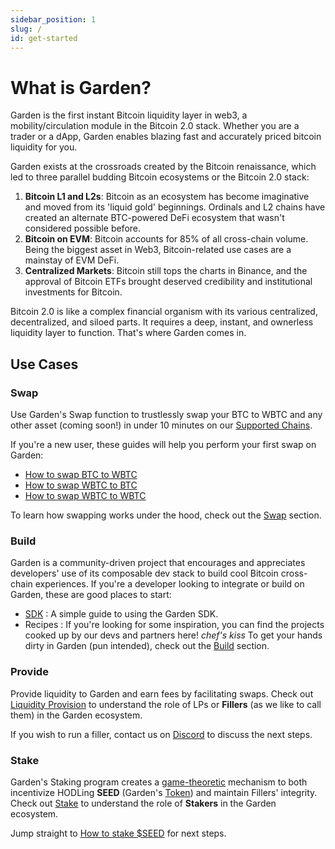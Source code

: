 ```yaml
---
sidebar_position: 1
slug: /
id: get-started
---
```

# What is Garden?

Garden is the first instant Bitcoin liquidity layer in web3, a mobility/circulation module in the Bitcoin 2.0 stack. Whether you are a trader or a dApp, Garden enables blazing fast and accurately priced bitcoin liquidity for you.

Garden exists at the crossroads created by the Bitcoin renaissance, which led to three parallel budding Bitcoin ecosystems or the Bitcoin 2.0 stack:

1. **Bitcoin L1 and L2s**: Bitcoin as an ecosystem has become imaginative and moved from its 'liquid gold' beginnings. Ordinals and L2 chains have created an alternate BTC-powered DeFi ecosystem that wasn't considered possible before.
2. **Bitcoin on EVM**: Bitcoin accounts for 85% of all cross-chain volume. Being the biggest asset in Web3, Bitcoin-related use cases are a mainstay of EVM DeFi.
3. **Centralized Markets**: Bitcoin still tops the charts in Binance, and the approval of Bitcoin ETFs brought deserved credibility and institutional investments for Bitcoin.


Bitcoin 2.0 is like a complex financial organism with its various centralized, decentralized, and siloed parts. It requires a deep, instant, and ownerless liquidity layer to function. That's where Garden comes in. 

## Use Cases

### Swap
Use Garden's Swap function to trustlessly swap your BTC to WBTC and any other asset (coming soon!) in under 10 minutes on our [Supported Chains](./basics/SupportedChains.md).

If you're a new user, these guides will help you perform your first swap on Garden:
- [How to swap BTC to WBTC](./basics/guides/BtcWbtc.md)
- [How to swap WBTC to BTC](./basics/guides/WbtcBtc.md)
- [How to swap WBTC to WBTC](./basics/guides/WbtcWbtc.md)

To learn how swapping works under the hood, check out the [Swap](./basics/swap/Swap.md) section.

### Build
Garden is a community-driven project that encourages and appreciates developers' use of its composable dev stack to build cool Bitcoin cross-chain experiences.
If you're a developer looking to integrate or build on Garden, these are good places to start:
- [SDK](../developers/sdk/Sdk.md) : A simple guide to using the Garden SDK.
- Recipes : If you're looking for some inspiration, you can find the projects cooked up by our devs and partners here! *chef's kiss*
To get your hands dirty in Garden (pun intended), check out the [Build](../developers/Developers.md) section.

### Provide
Provide liquidity to Garden and earn fees by facilitating swaps. Check out [Liquidity Provision](./basics/LiquidityProvision.md) to understand the role of LPs or **Fillers** (as we like to call them) in the Garden ecosystem.

If you wish to run a filler, contact us on [Discord](https://discord.gg/kqMBgeAKAh) to discuss the next steps. 

### Stake 
Garden's Staking program creates a [game-theoretic](https://garden.finance/blogs/market-making-and-staking/) mechanism to both incentivize HODLing **SEED** (Garden's [Token](./basics/token/Token.md)) and maintain Fillers' integrity. Check out [Stake](./basics/stake/Stake.md) to understand the role of **Stakers** in the Garden ecosystem.

Jump straight to [How to stake $SEED](./basics/guides/StakeSEED.md) for next steps. 
  